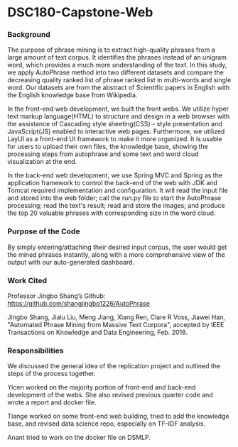 # DSC180-Capstone-Web

### Background

The purpose of phrase mining is to extract high-quality phrases from a large amount of text corpus. It identifies the phrases instead of an unigram word, which provides a much more understanding of the text.  In this study, we apply AutoPhrase method into two different datasets and compare the decreasing quality ranked list of phrase ranked list in multi-words and single word. Our datasets are from the abstract of Scientific papers in English with the English knowledge base from Wikipedia.

In the front-end web development, we built the front webs. We utilize hyper text markup language(HTML) to structure and design in a web browser with the assistance of Cascading style sheeting(CSS) - style presentation and JavaScript(JS) enabled to interactive web pages. Furthermore, we utilized LayUI as a front-end UI framework to make it more organized. It is usable for users to upload their own files, the knowledge base, showing the processing steps from autophrase and some text and word cloud visualization at the end. 	

In the back-end web development, we use Spring MVC and Spring as the application framework to control the back-end of the web with JDK and Tomcat required implementation and configuration. It will read the input file and stored into the web folder; call the run.py file to start the AutoPhrase processing; read the text's result; read and store the images; and produce the top 20 valuable phrases with corresponding size in the word cloud.


### Purpose of the Code

By simply entering/attaching their desired input corpus, the user would get the mined phrases instantly, along with a more comprehensive view of the output with our auto-generated dashboard.


### Work Cited

Professor Jingbo Shang’s Github: https://github.com/shangjingbo1226/AutoPhrase


Jingbo Shang, Jialu Liu, Meng Jiang, Xiang Ren, Clare R Voss, Jiawei Han, "Automated Phrase Mining from Massive Text Corpora", accepted by IEEE Transactions on Knowledge and Data Engineering, Feb. 2018.





### Responsibilities
We discussed the general idea of the replication project and outlined the steps of the process together.


Yicen worked on the majority portion of front-end and back-end development of the webs. She also revised previous quarter code and wrote a report and docker file.


Tiange worked on some front-end web building, tried to add the knowledge base, and revised data science repo, especially on TF-IDF analysis.


Anant tried to work on the docker file on DSMLP.
